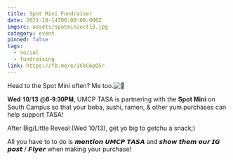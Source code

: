 ```yaml
---
title: Spot Mini Fundraiser
date: 2021-10-14T00:00:00.000Z
imgsrc: assets/spotminioct13.jpg
category: event
pinned: false
tags:
  - social
  - fundraising
link: https://fb.me/e/1CkC6pQ5r
---
```

Head to the Spot Mini often? Me too.![🍵](https://static.xx.fbcdn.net/images/emoji.php/v9/t42/1.5/16/1f375.png)

𝐖𝐞𝐝 𝟏𝟎/𝟏𝟑 @𝟖-𝟗:𝟑𝟎𝐏𝐌, UMCP TASA is partnering with the 𝐒𝐩𝐨𝐭 𝐌𝐢𝐧𝐢 on South Campus so that your boba, sushi, ramen, & other yum purchases can help support TASA!

After Big/Little Reveal (Wed 10/13), get yo big to getchu a snack;)

All you have to to do is 𝙢𝙚𝙣𝙩𝙞𝙤𝙣 𝙐𝙈𝘾𝙋 𝙏𝘼𝙎𝘼 and 𝙨𝙝𝙤𝙬 𝙩𝙝𝙚𝙢 𝙤𝙪𝙧 𝙄𝙂 𝙥𝙤𝙨𝙩 / 𝙁𝙡𝙮𝙚𝙧 when making your purchase!
